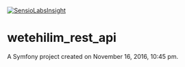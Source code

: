 [![SensioLabsInsight](https://insight.sensiolabs.com/projects/dc868559-af32-45d4-838a-ac323feb35c3/big.png)](https://insight.sensiolabs.com/projects/dc868559-af32-45d4-838a-ac323feb35c3)

wetehilim_rest_api
==================

A Symfony project created on November 16, 2016, 10:45 pm.
